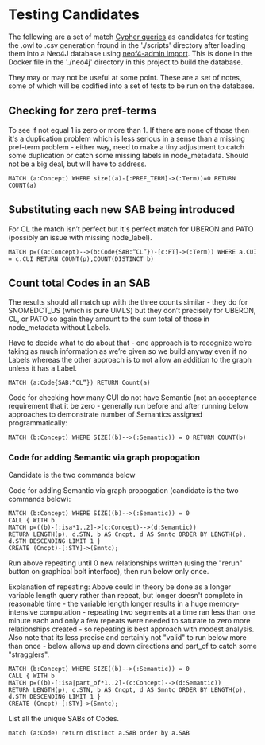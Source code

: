 #  Testing Candidates

The following are a set of match [Cypher queries](https://neo4j.com/developer/cypher/) as candidates for testing the .owl to .csv generation fround in the './scripts' directory after loading them into a Neo4J database using [neof4-admin import](https://neo4j.com/docs/operations-manual/current/tutorial/neo4j-admin-import/). This is done in the Docker file in the './neo4j' directory in this project to build the database.

They may or may not be useful at some point. These are a set of notes, some of which will be codified into a set of tests to be run on the database.

## Checking for zero pref-terms
To see if not equal 1 is zero or more than 1. If there are none of those then it's a duplication problem which is less serious in a sense than a missing pref-term problem - either way, need to make a tiny adjustment to catch some duplication or catch some missing labels in node_metadata. Should not be a big deal, but will have to address.

```buildoutcfg
MATCH (a:Concept) WHERE size((a)-[:PREF_TERM]->(:Term))=0 RETURN COUNT(a)
```

## Substituting each new SAB being introduced

For CL the match isn’t perfect but it's perfect match for UBERON and PATO (possibly an issue with missing node_label).

```buildoutcfg
MATCH p=((a:Concept)-->(b:Code{SAB:“CL”})-[c:PT]->(:Term)) WHERE a.CUI = c.CUI RETURN COUNT(p),COUNT(DISTINCT b)
```

## Count total Codes in an SAB

The results should all match up with the three counts similar - they do for SNOMEDCT_US (which is pure UMLS) but they don’t precisely for UBERON, CL, or PATO so again they amount to the sum total of those in node_metadata without Labels.

Have to decide what to do about that - one approach is to recognize we’re taking as much information as we’re given so we build anyway even if no Labels whereas the other approach is to not allow an addition to the graph unless it has a Label.

```buildoutcfg
MATCH (a:Code{SAB:“CL”}) RETURN Count(a)
```

Code for checking how many CUI do not have Semantic (not an acceptance requirement that it be zero - generally run before and after running below approaches to demonstrate number of Semantics assigned programmatically:
```buildoutcfg
MATCH (b:Concept) WHERE SIZE((b)-->(:Semantic)) = 0 RETURN COUNT(b)
```

### Code for adding Semantic via graph propogation

Candidate is the two commands below
 
Code for adding Semantic via graph propogation (candidate is the two commands below): 

```buildoutcfg
MATCH (b:Concept) WHERE SIZE((b)-->(:Semantic)) = 0
CALL { WITH b
MATCH p=((b)-[:isa*1..2]->(c:Concept)-->(d:Semantic)) 
RETURN LENGTH(p), d.STN, b AS Cncpt, d AS Smntc ORDER BY LENGTH(p), d.STN DESCENDING LIMIT 1 }
CREATE (Cncpt)-[:STY]->(Smntc);
```

Run above repeating until 0 new relationships written (using the "rerun" button on graphical bolt interface), then run below only once.

Explanation of repeating: Above could in theory be done as a longer variable length query rather than repeat, but longer doesn't complete in reasonable time - the variable length longer results in a huge memory-intensive computation - repeating two segments at a time ran less than one minute each and only a few repeats were needed to saturate to zero more relationships created - so repeating is best approach with modest analysis. Also note that its less precise and certainly not "valid" to run below more than once - below allows up and down directions and part_of to catch some "stragglers".

```buildoutcfg
MATCH (b:Concept) WHERE SIZE((b)-->(:Semantic)) = 0
CALL { WITH b
MATCH p=((b)-[:isa|part_of*1..2]-(c:Concept)-->(d:Semantic)) 
RETURN LENGTH(p), d.STN, b AS Cncpt, d AS Smntc ORDER BY LENGTH(p), d.STN DESCENDING LIMIT 1 }
CREATE (Cncpt)-[:STY]->(Smntc);
```

List all the unique SABs of Codes.

```buildoutcfg
match (a:Code) return distinct a.SAB order by a.SAB
```
